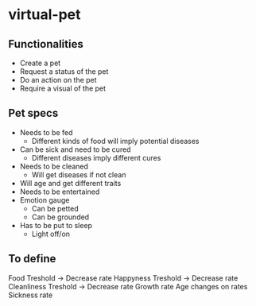 # virtual-pet

## Functionalities

* Create a pet
* Request a status of the pet
* Do an action on the pet
* Require a visual of the pet

## Pet specs

* Needs to be fed
    * Different kinds of food will imply potential diseases
* Can be sick and need to be cured
    * Different diseases imply different cures
* Needs to be cleaned
    * Will get diseases if not clean 
* Will age and get different traits
* Needs to be entertained
* Emotion gauge
    * Can be petted
    * Can be grounded
* Has to be put to sleep
    * Light off/on

## To define

Food Treshold           ->       Decrease rate
Happyness Treshold      ->       Decrease rate
Cleanliness Treshold    ->       Decrease rate
Growth rate
Age changes on rates
Sickness rate
